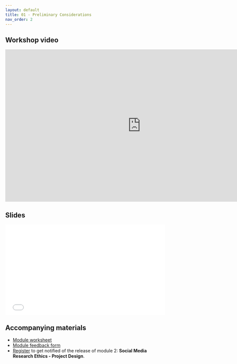 ```yaml
---
layout: default
title: 01 - Preliminary Considerations
nav_order: 2
---
```

## Workshop video
<iframe height="480" width="853" allowfullscreen frameborder=0 src="https://echo360.ca/media/3b421808-70f9-4149-b388-82daacae8f0a/public?autoplay=false&automute=false"></iframe>

## Slides
<div style="position:relative;padding-top:56.25%;">
<iframe src="//docs.google.com/viewer?url=https://github.com/scds/sm-research-ethics1/raw/main/assets/docs/sm-research-ethics-module1-slides.pdf?dl=0&hl=en_US&embedded=true" class="gde-frame" style="position:absolute;top:0;left:0;width:100%;height:100%;border:none;" scrolling="no"></iframe>
</div>

## Accompanying materials
* [Module worksheet](https://github.com/scds/sm-research-ethics1/raw/main/assets/docs/SM%20Research%20Ethics%20Module%201%20Worksheet.pdf)
* [Module feedback form](https://forms.gle/rTbpa44FLa7A6APG7)
* [Register](https://u.mcmaster.ca/smre2) to get notified of the release of module 2: **Social Media Research Ethics - Project Design**.



<!-- Edit the content below for the workshop in question. Once you're ready to publish, remove the comment characters e.g. "<!--" at the start and end -->

<!--

After ensuring that you've followed the [Preparatory steps](preparation), open Tableau and follow along with the workshop recording or slides. 

## Workshop recording

<iframe height="480" width="853" allowfullscreen frameborder=0 src="https://echo360.ca/media/4378b2ec-7d0c-4632-a1e4-5a8076a494da/public?autoplay=false&automute=false"></iframe>

View the original [here](https://echo360.ca/media/4378b2ec-7d0c-4632-a1e4-5a8076a494da/public).


## Workshop slides

<div style="position:relative;padding-top:66.25%;">
<iframe src="//docs.google.com/viewer?url=https://github.com/scds/intro-tableau/raw/main/assets/docs/tableau_20201118.pdf?dl=0&hl=en_US&embedded=true" class="gde-frame" style="position:absolute;top:0;left:0;width:100%;height:100%;border:none;" scrolling="no"></iframe>
</div>
[Download as a PDF](https://github.com/scds/intro-tableau/raw/main/assets/docs/tableau_20201118.pdf)
<br>

## Worksheets
**Coming soon!**


-->